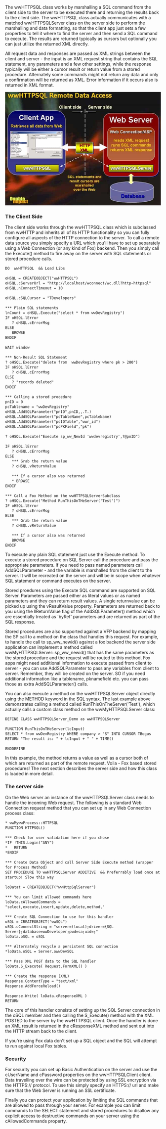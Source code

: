 ﻿The wwHTTPSQL class works by marshalling a SQL command from the client side to the server to be executed there and returning the results back to the client side. The wwHTTPSQL class actually communicates with a matched wwHTTPSQLServer class on the server side to perform the marshalling and data formatting, so that the client app just sets a few properties to tell it where to find the server and then send a SQL command to execute. The results are returned typically as cursors but optionally you can just utilize the returned XML directly.

 All request data and responses are passed as XML strings between the client and server - the input is an XML request string that contains the SQL statement, any parameters and a few other settings, while the response typically will be either a cursor result or return value from a stored procedure. Alternately some commands might not return any data and only a confirmation will be returned as XML. Error information if it occurs also is returned in XML format.

![](IMAGES\MISC\WWHTTPSQLHOWITWORKS.JPG)

### The Client Side
The client side works through the wwHTTPSQL class which is subclassed from wwHTTP and inherits all of its HTTP functionality so you can fully configure all aspects of the HTTP connection to the server. To call a remote data source you simply specify a URL which you'll have to set up separately using a Web Connection (or any kind of Fox) backend. Then you simply call the Execute() method to fire away on the server with SQL statements or stored procedure calls.

```foxpro
DO  wwHTTPSQL  && Load Libs

oHSQL = CREATEOBJECT("wwHTTPSQL")
oHSQL.cServerUrl = "http://localhost/wconnect/wc.dll?http~httpsql"
oHSQL.nConnectTimeout = 10

oHSQL.cSQLCursor = "TDevelopers"

*** Plain SQL statements
lnCount = oHSQL.Execute("select * from wwDevRegistry")
IF oHSQL.lError
   ? oHSQL.cErrorMsg
ELSE
   BROWSE
ENDIF

WAIT window

*** Non-Result SQL Statement
? oHSQL.Execute("delete from  wwDevRegistry where pk > 200")
IF oHSQL.lError
   ? oHSQL.cErrorMsg
ELSE
   ? "records deleted"
ENDIF   

*** Calling a stored procedure
pnID = 0
pcTablename = "wwDevRegistry"
oHSQL.AddSQLParameter("pnID",pnID,,.T.)
oHSQL.AddSQLParameter("pcTableName",pcTableName)
oHSQL.AddSQLPArameter("pcIDTable","wwr_id")
oHSQL.AddSQLParameter("pcPKField","pk")

? oHSQL.Execute("Execute sp_ww_NewId 'wwdevregistry',?@pnID")

IF oHSQL.lError 
   ? oHSQL.cErrorMsg
ELSE   
   *** Grab the return value
   ? oHSQL.vReturnValue
   
   *** If a cursor also was returned
   * BROWSE
ENDIF

*** Call a Fox Method on the wwHTTPSQLServerSubclass
? oHSQL.Execute("Method RunThisOnTHeServer('Test')")
IF oHSQL.lError 
   ? oHSQL.cErrorMsg
ELSE   
   *** Grab the return value
   ? oHSQL.vReturnValue
   
   *** If a cursor also was returned
   BROWSE
ENDIF
```

To execute any plain SQL statement just use the Execute method. To execute a stored procedure on SQL Server call the procedure and pass the appropriate parameters. If you need to pass named parameters call AddSQLParameter - and the variable is marshalled from the client to the server. It will be recreated on the server and will be in scope when whatever SQL statement or command executes on the server.

Stored proedures using the Execute SQL command are supported on SQL Server. Parameters are passed either as literal values or as named parameters and they can return result values. A single returnvalue can be picked up using the vResultValue property. Parameters are returned back to you using the llReturnValue flag of the AddSQLParameter() method which are essentially treated as 'byRef' parameters and are returned as part of the SQL response.
 
Stored procedures are also supported against a VFP backend by mapping the SP call to a method on the class that handles this request. For example, to handle the call to sp_ww_newid() against a fox backend the server side application can implement a method called wwMyHTTPSQLServer::sp_ww_newid() that has the same parameters as the stored procedure and the request will be routed to this method. Fox apps might need additional information to execute passed from client to server - you can use AddSQLParameter to pass any variables from client to server. Remember, they will be created on the server. SO if you need additional information like a tablename, pknamefield etc. you can pass those as extra AddSQLParameter() calls. 

You can also execute a method on the wwHTTPSQLServer object directly using the METHOD keyword in the SQL syntax. The last example above demonstrates calling a method called RunThisOnTheServer('Test'), which actually calls a custom class method on the wwMyHTTPSQLServer class:


```foxpro
DEFINE CLASS wwHTTPSQLServer_Demo as wwHTTPSQLServer

FUNCTION RunThisOnTHeServer(lcInput)
SELECT * from wwDevRegistry WHERE company > "S" INTO CURSOR TBogus
RETURN "The result is: " + lcInput + " " + TIME()

ENDDEFINE
```

In this example, the method returns a value as well as a cursor both of which are returned as part of the remote request. Voila - Fox based stored procedures! The next section describes the server side and how this class is loaded in more detail.


### The server side
On the Web server an instance of the wwHTTPSQLServer class needs to handle the incoming Web request.  The following is a standard Web Connection request method that you can set up in any Web Connection process class:

```foxpro
* wwMywwProcess::HTTPSQL
FUNCTION HTTPSQL()

*** Check for user validation here if you chose
*IF !THIS.Login("ANY")
*	RETURN
*ENDIF

*** Create Data Object and call Server Side Execute method (wrapper for Process Method)
SET PROCEDURE TO wwHTTPSQLServer ADDITIVE  && Preferrably load once at startup! Slow this way

loDatat = CREATEOBJECT("wwHttpSqlServer")

*** You can limit allowed commands here
loData.cAllowedCommands = "select,execute,insert,update,delete,method,"

*** Create SQL Connection to use for this handler
oSQL = CREATEOBJECT("wwSQL")
oSQL.cConnectString = "server=(local);driver={SQL Server};database=wwDeveloper;pwd=sa;uid=;"
loData.oSQL = oSQL 

*** Alternately recycle a persistent SQL connection 
*loData.oSQL = Server.owwDevSQL

*** Pass XML POST data to the SQL handler
loData.S_Execute( Request.FormXML() )  

*** Create the response (XML)
Response.ContentType = "text/xml"
Response.AddForceReload()

Response.Write( loData.cResponseXML )
RETURN
```

The core of this handler consists of setting up the SQL Server connection in the oSQL member and then calling the S_Execute() method with the XML POSTED to the server by the wwHTTPSQL client. Once the handler is done an XML result is returned in the cResponseXML method and sent out into the HTTP stream back to the client.

If you're using Fox data don't set up a SQL object and the SQL will attempt to run against local Fox tables.

### Security
For security you can set up Basic Authentication on the server and use the cUserName and cPassword properties on the wwHTTPSQLClient client. Data travelling over the wire can be protected by using SSL encryption via the HTTPS:// protocol. To use this simply specify an HTTPS:// url and make sure that the Web Server is running an SSL certificate.

Finally you can protect your application by limiting the SQL commands that are allowed to pass through your server. For example you can limit commands to the SELECT statement and stored procedures to disallow any explicit access to destructive commands on your server using the cAllowedCommands property.